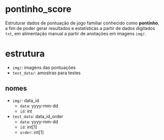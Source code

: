 # pontinho_score

Estruturar dados de pontuação de jogo familiar conhecido como **pontinho**, a fim de poder gerar resultados e estatísticas a partir de dados digitados `txt`, em alimentação manual a partir de anotações em imagens `img/`.

# estrutura

- `img/`: imagens das pontuações
- `test_data/`: amostras para testes

## nomes

- `img/`: data_id
  - `data`: yyyy-mm-dd
  - `id`: int
- `test_data`: data_id_order
  - `data`: yyyy-mm-dd
  - `id`: int[1]
  - `order`: int[1]
